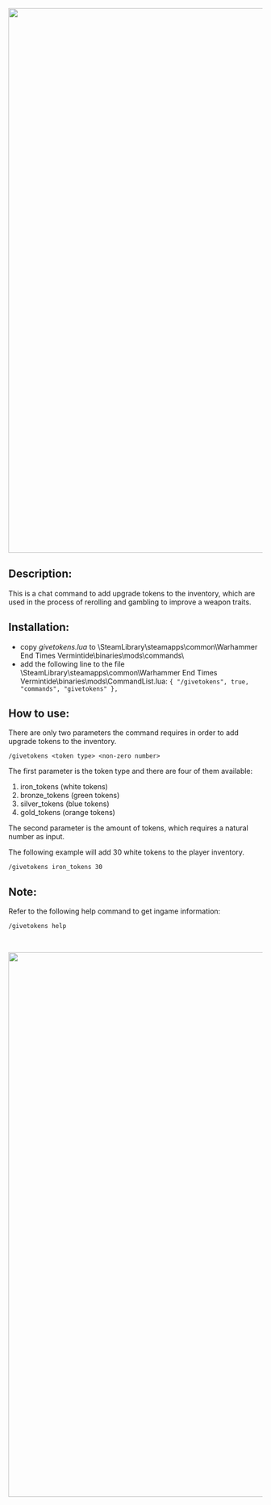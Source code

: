 <p align="center">
  <img src="../../../assets/banner-top.png" width="1080">
</p>

## Description:
This is a chat command to add upgrade tokens to the inventory, which are used in the process of rerolling and gambling to improve a weapon traits.

## Installation:
- copy *givetokens.lua* to \SteamLibrary\steamapps\common\Warhammer End Times Vermintide\binaries\mods\commands\
- add the following line to the file \SteamLibrary\steamapps\common\Warhammer End Times Vermintide\binaries\mods\CommandList.lua: 
`{ "/givetokens", true, "commands", "givetokens" },`

## How to use:  
There are only two parameters the command requires in order to add upgrade tokens to the inventory.  
```
/givetokens <token type> <non-zero number>
```

The first parameter is the token type and there are four of them available:
1. iron_tokens (white tokens)
2. bronze_tokens (green tokens)
3. silver_tokens (blue tokens)
4. gold_tokens (orange tokens)

The second parameter is the amount of tokens, which requires a natural number as input. 

The following example will add 30 white tokens to the player inventory.
```
/givetokens iron_tokens 30
```

## Note:
Refer to the following help command to get ingame information:
```
/givetokens help
```

<br/>

<p align="center">
  <img src="../../../assets/banner-buttom.png" width="1080">
</p>
